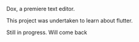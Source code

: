 Dox, a premiere text editor.

This project was undertaken to learn about flutter.

Still in progress. Will come back
